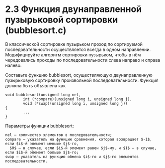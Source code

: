 # 2.3 Функция двунаправленной пузырьковой сортировки (bubblesort.c)
В классической сортировке пузырьком проход по сортируемой последовательности осуществляется всегда в одном направлении. Модифицируйте алгоритм сортировки пузырьком, чтобы в нём чередовались проходы по последовательности слева направо и справа налево.

Составьте функцию bubblesort, осуществляющую двунаправленную пузырьковую сортировку произвольной последовательности. Функция должна быть объявлена как
```
void bubblesort(unsigned long nel,
        int (*compare)(unsigned long i, unsigned long j),
        void (*swap)(unsigned long i, unsigned long j))
{
        ...
}
```
Параметры функции bubblesort:
```
nel — количество элементов в последовательности;
compare — указатель на функцию сравнения, которая возвращает $-1$, если $i$-й элемент меньше $j$-го, 
  $0$ — в случае, если $i$-й элемент равен $j$-му, и $1$ — в случае, если $i$-й элемент больше $j$-го;
swap — указатель на функцию обмена $i$-го и $j$-го элементов последовательности.
```
